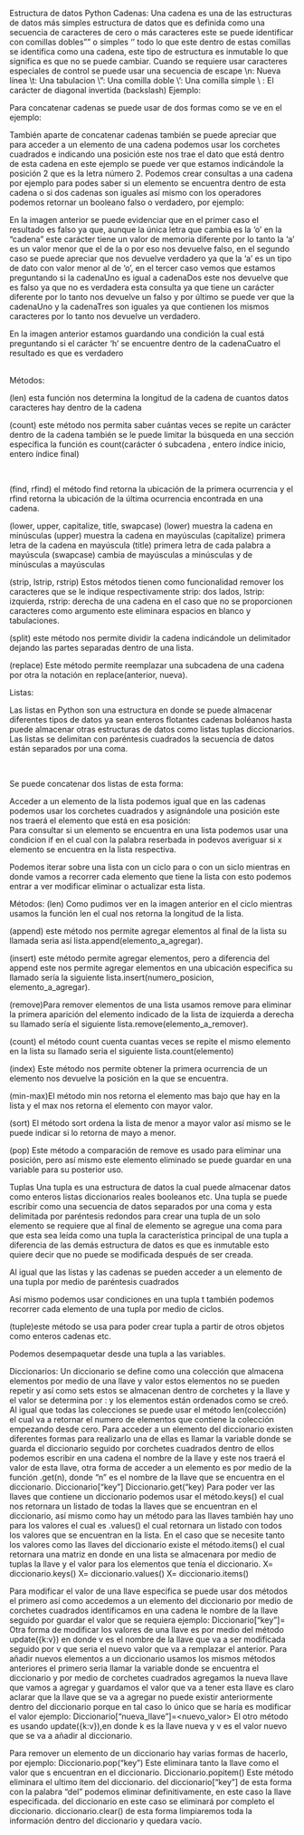 Estructura de datos Python
Cadenas:
Una cadena es una de las estructuras de datos más simples estructura de datos que es definida como una secuencia de caracteres de cero o más caracteres este se puede identificar con comillas dobles”” o simples ‘’ todo lo que este dentro de estas comillas se identifica como una cadena, este tipo de estructura es inmutable lo que significa es que no se puede cambiar.
Cuando se requiere usar caracteres especiales de control se puede usar una secuencia de escape
\n: Nueva línea
\t: Una tabulacion
\”: Una comilla doble
\’: Una comilla simple
\\ : El carácter de diagonal invertida (backslash)
Ejemplo:
 
Para concatenar cadenas se puede usar de dos formas como se ve en el ejemplo:
 
También aparte de concatenar cadenas también se puede apreciar que para acceder a un elemento de una cadena podemos usar los corchetes cuadrados e indicando una posición este nos trae el dato que está dentro de esta cadena en este ejemplo se puede ver que estamos indicándole la posición 2 que es la letra número 2.
Podemos crear consultas a una cadena por ejemplo para podes saber si un elemento se encuentra dentro de esta cadena o si dos cadenas son iguales así mismo con los operadores podemos retornar un booleano falso o verdadero, por ejemplo:
 
En la imagen anterior se puede evidenciar que en el primer caso el resultado es falso ya que, aunque la única letra que cambia es la ‘o’ en la “cadena” este carácter tiene un valor de memoria diferente por lo tanto la ‘a’ es un valor menor que el de la o por eso nos devuelve falso, en el segundo caso se puede apreciar que nos devuelve verdadero ya que la ‘a’ es un tipo de dato con valor menor al de ‘o’, en el tercer caso vemos que estamos preguntando  si la cadenaUno es igual a cadenaDos   este nos devuelve  que es falso ya  que no es verdadera esta consulta ya que  tiene  un carácter diferente por lo tanto nos devuelve un falso y por último  se puede  ver que la cadenaUno y la cadenaTres son iguales ya que contienen los mismos caracteres por lo tanto  nos devuelve un verdadero.
 
En la imagen anterior estamos guardando una condición la cual está preguntando si el carácter ‘h’ se encuentre dentro de la cadenaCuatro el resultado es que es verdadero  
 

Métodos:

(len) esta función nos determina la longitud de la cadena de cuantos datos caracteres hay dentro de la cadena
 
(count) este método nos permita saber cuántas veces se repite un carácter dentro de la cadena también se le puede limitar la búsqueda en una sección específica la función es count(carácter ó subcadena , entero índice inicio, entero índice final) 
 
 

(find, rfind) el método find retorna la ubicación de la primera ocurrencia y el rfind retorna la ubicación de la última ocurrencia encontrada en una cadena.
 
(lower, upper, capitalize, title, swapcase)
(lower) muestra la cadena en minúsculas
(upper) muestra la cadena en mayúsculas
(capitalize) primera letra de la cadena en mayúscula
(title) primera letra de cada palabra a mayúscula
(swapcase) cambia de mayúsculas a minúsculas y de minúsculas a mayúsculas
 
(strip, lstrip, rstrip)
Estos métodos tienen como funcionalidad remover los caracteres que se le indique respectivamente strip: dos lados, lstrip: izquierda, rstrip: derecha de una cadena  en el caso que no se proporcionen caracteres  como argumento  este eliminara espacios en blanco  y tabulaciones.
 
(split) este método nos permite dividir la cadena indicándole un delimitador dejando las partes separadas dentro de una lista.
 
(replace) Este método permite reemplazar una subcadena de una cadena  por otra  la notación en replace(anterior, nueva).
 
Listas:

Las listas en Python son una estructura en donde se puede almacenar diferentes tipos de datos ya sean enteros flotantes cadenas boléanos hasta puede almacenar otras estructuras de datos como listas tuplas diccionarios. Las listas se delimitan con paréntesis cuadrados la secuencia de datos están separados por una coma.
 
 

Se puede concatenar dos listas de esta forma:
 

Acceder a un elemento de la lista podemos igual que en las cadenas podemos usar los corchetes cuadrados  y asignándole una posición este nos traerá el elemento que está en esa posición:  
Para consultar si un elemento se encuentra en una lista podemos usar una condicion if en el  cual  con la palabra reserbada in  podevos averiguar si x elemento se encuentra en la lista respectiva.
 
Podemos iterar sobre una lista con un ciclo para  o  con un siclo mientras  en donde vamos a recorrer cada elemento que tiene la  lista  con esto podemos entrar a ver modificar eliminar  o actualizar esta lista.
 
Métodos:
(len) Como  pudimos ver en la imagen anterior en el ciclo mientras usamos  la función len el cual nos retorna la longitud de la lista.
 
(append) este método nos permite agregar elementos al final de la lista su llamada seria así lista.append(elemento_a_agregar).
 
(insert) este método permite agregar elementos, pero a diferencia del append este nos permite agregar elementos en una ubicación especifica su llamado sería la siguiente lista.insert(numero_posicion, elemento_a_agregar).
 
(remove)Para remover elementos de una lista usamos remove  para eliminar la primera aparición  del elemento  indicado de la lista de izquierda a derecha su llamado sería el siguiente lista.remove(elemento_a_remover).
 
(count) el método count cuenta cuantas veces se repite el mismo elemento en la lista su llamado seria el siguiente lista.count(elemento)
 
(index) Este método nos permite  obtener la primera ocurrencia de un elemento nos devuelve la posición en la que se encuentra.
 
(min-max)El método min  nos retorna el elemento mas  bajo que hay en la lista y el max  nos retorna el elemento con mayor valor.
 
(sort) El método sort  ordena la lista de menor a mayor valor así mismo se le puede  indicar  si  lo retorna de mayo a menor.
 
(pop) Este método  a comparación de remove es usado para eliminar una posición, pero así mismo  este elemento eliminado se puede  guardar en una variable para su posterior uso.
 
Tuplas 
Una tupla es una estructura de datos la cual puede almacenar datos como enteros listas diccionarios  reales booleanos etc. Una tupla se puede escribir como una secuencia de datos separados por una coma  y esta delimitada por paréntesis redondos  para  crear una tupla de un solo elemento se requiere que al final de  elemento se agregue una coma para que esta sea leída como una tupla la característica principal de una tupla a diferencia de las demás estructura de datos es que es inmutable esto quiere decir que no puede se modificada después de ser creada.
 
Al igual que las listas y las cadenas  se pueden  acceder a un elemento de una tupla  por medio de paréntesis cuadrados 
 
Así mismo podemos  usar condiciones  en una tupla t también podemos  recorrer cada elemento de una tupla por medio de ciclos.
 



(tuple)este método se  usa para poder crear tupla a partir de otros objetos como enteros cadenas etc.
 
Podemos desempaquetar  desde una tupla a las variables.
 
Diccionarios:
Un diccionario se define como una colección que almacena elementos por medio de una llave y valor estos elementos no se pueden repetir y así como sets estos se almacenan dentro de corchetes y la llave y el valor se determina por <llave>:<valor> y los elementos están ordenados como se creó.
Al igual que todas las colecciones se puede usar el método len(colección) el cual va a retornar el numero de elementos que contiene la colección empezando desde cero.
Para acceder a un elemento del diccionario existen diferentes formas para realizarlo una de ellas es llamar la variable donde se guarda el diccionario seguido por corchetes cuadrados dentro de ellos podemos escribir en una cadena el nombre de la llave y este nos  traerá el valor de esta llave, otra forma de acceder a un elemento es por medio de la función .get(n), donde “n” es el nombre de la llave que se encuentra en el diccionario.
Diccionario[“key”]
Diccionario.get(“key)
Para poder ver las llaves que contiene un diccionario podemos usar el método.keys() el cual nos retornara un listado de todas la llaves que se encuentran en el diccionario, así mismo como hay un método para las llaves  también hay uno para los valores  el cual es .values() el cual retornara un listado con todos los valores que se encuentran en la lista. En el caso que se necesite tanto los valores como las llaves del diccionario existe el método.items() el cual retornara una matriz en donde en una lista se almacenara por medio de tuplas la llave y el valor para los elementos que tenía el diccionario.
X= diccionario.keys()
X= diccionario.values()
X= diccionario.items()
 
Para modificar el valor de una llave especifica se puede usar dos métodos el primero  así como accedemos a un elemento del diccionario por medio de corchetes cuadrados identificamos en una cadena le nombre de la llave seguido por guardar el valor que se requiera ejemplo:
Diccionario[“key”]=<valor>
Otra forma de modificar los valores de una llave es por medio del método update({k:v}) en donde v  es el nombre de la llave que va a ser modificada  seguido  por v que seria el nuevo valor que va a remplazar el anterior.
Para añadir nuevos elementos a un diccionario usamos los mismos métodos anteriores el primero seria llamar la variable donde se encuentra el diccionario y por medio de corchetes cuadrados agregamos la nueva llave que vamos a agregar y guardamos el valor que va a tener esta llave es claro aclarar que la llave que se va a agregar no puede existir anteriormente dentro del diccionario porque en tal caso lo único que  se haría es modificar el valor ejemplo:
Diccionario[“nueva_llave”]=<nuevo_valor>
El otro método  es usando update({k:v}),en donde k es la llave nueva  y v es el valor nuevo que se va a añadir al diccionario.
 
Para remover un elemento de un diccionario hay varias formas de hacerlo,  por ejemplo:
Diccionario.pop(“key”)
Este eliminara tanto la llave como el valor que s encuentran en el diccionario.
Diccionario.popitem()
Este método eliminara el ultimo ítem del diccionario.
del diccionario[“key”]
de esta forma con la palabra “del” podemos eliminar definitivamente, en este caso la llave especificada.
del diccionario
en este caso se eliminará por completo el diccionario.
diccionario.clear()
de esta forma limpiaremos toda la información dentro del diccionario y quedara vacío.
